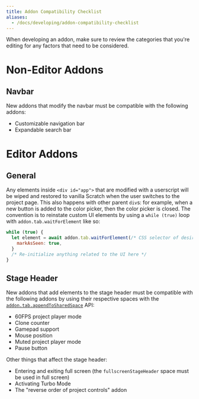 ```yaml
---
title: Addon Compatibility Checklist
aliases:
  - /docs/developing/addon-compatibility-checklist
---
```


When developing an addon, make sure to review the categories that you're editing for any factors that need to be considered.

# Non-Editor Addons

## Navbar
New addons that modify the navbar must be compatible with the following addons:
- Customizable navigation bar
- Expandable search bar

# Editor Addons

## General

Any elements inside `<div id="app">` that are modified with a userscript will be wiped and restored to vanilla Scratch when the user switches to the project page. This also happens with other parent `div`s: for example, when a new button is added to the color picker, then the color picker is closed. The convention is to reinstate custom UI elements by using a `while (true)` loop with `addon.tab.waitForElement` like so:

  ```js
  while (true) {
    let element = await addon.tab.waitForElement(/* CSS selector of desired parent element from regular Scratch */, {
      markAsSeen: true,
    }
    /* Re-initialize anything related to the UI here */
  }
  ```

## Stage Header
New addons that add elements to the stage header must be compatible with the following addons by using their respective spaces with the [`addon.tab.appendToSharedSpace`](https://scratchaddons.com/docs/reference/addon-api/addon.tab/addon.tab.appendtosharedspace/) API:
- 60FPS project player mode
- Clone counter
- Gamepad support
- Mouse position
- Muted project player mode
- Pause button

Other things that affect the stage header:
- Entering and exiting full screen (the `fullscreenStageHeader` space must be used in full screen)
- Activating Turbo Mode
- The "reverse order of project controls" addon
